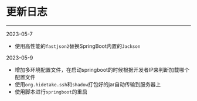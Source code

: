 # 更新日志

___

2023-05-7

* 使用高性能的`fastjson2`替换SpringBoot内置的`Jackson`

2023-05-9

* 增加多环境配置文件，在启动springboot的时候根据开发者IP来判断加载哪个配置文件
* 使用`org.hidetake.ssh`和`shadow`打包好的jar自动传输到服务器上
* 使用脚本进行`springboot`的重启